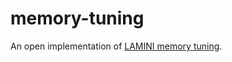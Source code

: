 # memory-tuning
An open implementation of [LAMINI memory tuning](https://www.lamini.ai/blog/lamini-memory-tuning).
